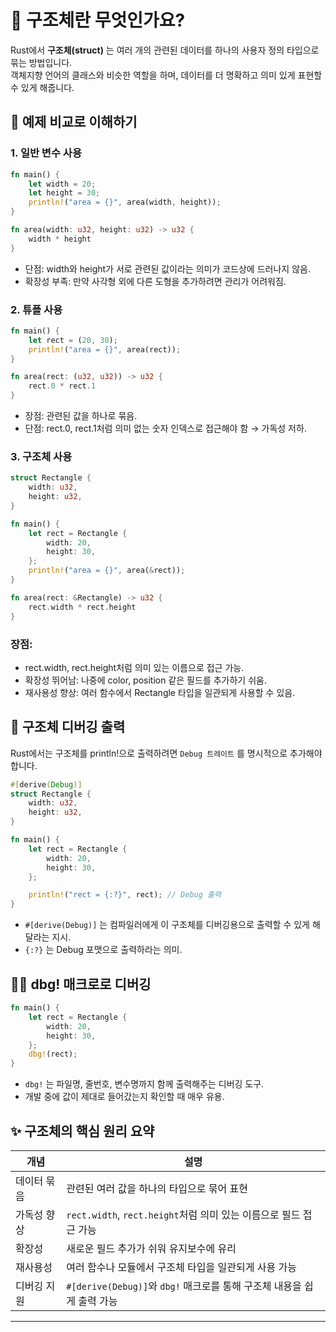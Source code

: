 # 🧱 구조체란 무엇인가요?
Rust에서 **구조체(struct)** 는 여러 개의 관련된 데이터를 하나의 사용자 정의 타입으로 묶는 방법입니다.  
객체지향 언어의 클래스와 비슷한 역할을 하며, 데이터를 더 명확하고 의미 있게 표현할 수 있게 해줍니다.

## 🔁 예제 비교로 이해하기

### 1. 일반 변수 사용
```rust
fn main() {
    let width = 20;
    let height = 30;
    println!("area = {}", area(width, height));
}

fn area(width: u32, height: u32) -> u32 {
    width * height
}
```

- 단점: width와 height가 서로 관련된 값이라는 의미가 코드상에 드러나지 않음.
- 확장성 부족: 만약 사각형 외에 다른 도형을 추가하려면 관리가 어려워짐.

### 2. 튜플 사용
```rust
fn main() {
    let rect = (20, 30);
    println!("area = {}", area(rect));
}

fn area(rect: (u32, u32)) -> u32 {
    rect.0 * rect.1
}
```

- 장점: 관련된 값을 하나로 묶음.
- 단점: rect.0, rect.1처럼 의미 없는 숫자 인덱스로 접근해야 함 → 가독성 저하.

### 3. 구조체 사용
```rust
struct Rectangle {
    width: u32,
    height: u32,
}

fn main() {
    let rect = Rectangle {
        width: 20,
        height: 30,
    };
    println!("area = {}", area(&rect));
}

fn area(rect: &Rectangle) -> u32 {
    rect.width * rect.height
}
```

### 장점:
- rect.width, rect.height처럼 의미 있는 이름으로 접근 가능.
- 확장성 뛰어남: 나중에 color, position 같은 필드를 추가하기 쉬움.
- 재사용성 향상: 여러 함수에서 Rectangle 타입을 일관되게 사용할 수 있음.

## 🧾 구조체 디버깅 출력
Rust에서는 구조체를 println!으로 출력하려면 `Debug 트레이트` 를 명시적으로 추가해야 합니다.
```rust
#[derive(Debug)]
struct Rectangle {
    width: u32,
    height: u32,
}

fn main() {
    let rect = Rectangle {
        width: 20,
        height: 30,
    };

    println!("rect = {:?}", rect); // Debug 출력
}
```

- `#[derive(Debug)]` 는 컴파일러에게 이 구조체를 디버깅용으로 출력할 수 있게 해달라는 지시.
- `{:?}` 는 Debug 포맷으로 출력하라는 의미.

## 🕵️‍♂️ dbg! 매크로로 디버깅
```rust
fn main() {
    let rect = Rectangle {
        width: 20,
        height: 30,
    };
    dbg!(rect);
}
```

- `dbg!` 는 파일명, 줄번호, 변수명까지 함께 출력해주는 디버깅 도구.
- 개발 중에 값이 제대로 들어갔는지 확인할 때 매우 유용.

## ✨ 구조체의 핵심 원리 요약

| 개념                     | 설명                                                                 |
|--------------------------|----------------------------------------------------------------------|
| 데이터 묶음              | 관련된 여러 값을 하나의 타입으로 묶어 표현                          |
| 가독성 향상              | `rect.width`, `rect.height`처럼 의미 있는 이름으로 필드 접근 가능     |
| 확장성                   | 새로운 필드 추가가 쉬워 유지보수에 유리                             |
| 재사용성                 | 여러 함수나 모듈에서 구조체 타입을 일관되게 사용 가능                |
| 디버깅 지원              | `#[derive(Debug)]`와 `dbg!` 매크로를 통해 구조체 내용을 쉽게 출력 가능 |

---



